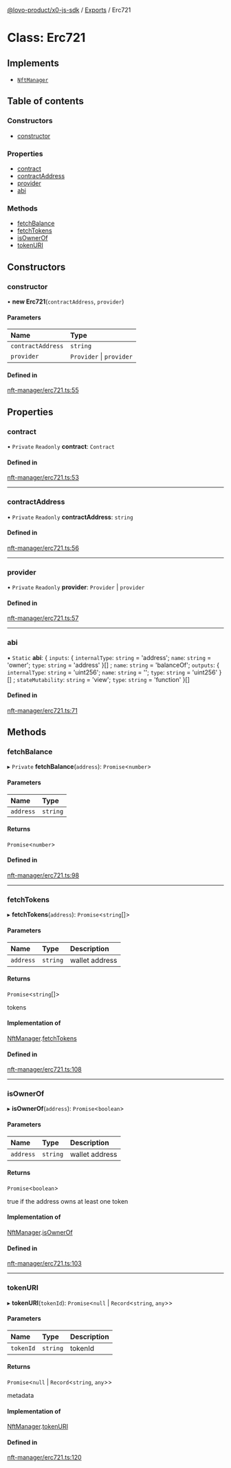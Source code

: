 [@lovo-product/x0-js-sdk](../README.md) / [Exports](../modules.md) / Erc721

# Class: Erc721

## Implements

- [`NftManager`](../interfaces/NftManager.md)

## Table of contents

### Constructors

- [constructor](Erc721.md#constructor)

### Properties

- [contract](Erc721.md#contract)
- [contractAddress](Erc721.md#contractaddress)
- [provider](Erc721.md#provider)
- [abi](Erc721.md#abi)

### Methods

- [fetchBalance](Erc721.md#fetchbalance)
- [fetchTokens](Erc721.md#fetchtokens)
- [isOwnerOf](Erc721.md#isownerof)
- [tokenURI](Erc721.md#tokenuri)

## Constructors

### constructor

• **new Erc721**(`contractAddress`, `provider`)

#### Parameters

| Name | Type |
| :------ | :------ |
| `contractAddress` | `string` |
| `provider` | `Provider` \| `provider` |

#### Defined in

[nft-manager/erc721.ts:55](https://github.com/LOVO-product/x0-js-sdk/blob/b225294/src/nft-manager/erc721.ts#L55)

## Properties

### contract

• `Private` `Readonly` **contract**: `Contract`

#### Defined in

[nft-manager/erc721.ts:53](https://github.com/LOVO-product/x0-js-sdk/blob/b225294/src/nft-manager/erc721.ts#L53)

___

### contractAddress

• `Private` `Readonly` **contractAddress**: `string`

#### Defined in

[nft-manager/erc721.ts:56](https://github.com/LOVO-product/x0-js-sdk/blob/b225294/src/nft-manager/erc721.ts#L56)

___

### provider

• `Private` `Readonly` **provider**: `Provider` \| `provider`

#### Defined in

[nft-manager/erc721.ts:57](https://github.com/LOVO-product/x0-js-sdk/blob/b225294/src/nft-manager/erc721.ts#L57)

___

### abi

▪ `Static` **abi**: { `inputs`: { `internalType`: `string` = 'address'; `name`: `string` = 'owner'; `type`: `string` = 'address' }[] ; `name`: `string` = 'balanceOf'; `outputs`: { `internalType`: `string` = 'uint256'; `name`: `string` = ''; `type`: `string` = 'uint256' }[] ; `stateMutability`: `string` = 'view'; `type`: `string` = 'function' }[]

#### Defined in

[nft-manager/erc721.ts:71](https://github.com/LOVO-product/x0-js-sdk/blob/b225294/src/nft-manager/erc721.ts#L71)

## Methods

### fetchBalance

▸ `Private` **fetchBalance**(`address`): `Promise`<`number`\>

#### Parameters

| Name | Type |
| :------ | :------ |
| `address` | `string` |

#### Returns

`Promise`<`number`\>

#### Defined in

[nft-manager/erc721.ts:98](https://github.com/LOVO-product/x0-js-sdk/blob/b225294/src/nft-manager/erc721.ts#L98)

___

### fetchTokens

▸ **fetchTokens**(`address`): `Promise`<`string`[]\>

#### Parameters

| Name | Type | Description |
| :------ | :------ | :------ |
| `address` | `string` | wallet address |

#### Returns

`Promise`<`string`[]\>

tokens

#### Implementation of

[NftManager](../interfaces/NftManager.md).[fetchTokens](../interfaces/NftManager.md#fetchtokens)

#### Defined in

[nft-manager/erc721.ts:108](https://github.com/LOVO-product/x0-js-sdk/blob/b225294/src/nft-manager/erc721.ts#L108)

___

### isOwnerOf

▸ **isOwnerOf**(`address`): `Promise`<`boolean`\>

#### Parameters

| Name | Type | Description |
| :------ | :------ | :------ |
| `address` | `string` | wallet address |

#### Returns

`Promise`<`boolean`\>

true if the address owns at least one token

#### Implementation of

[NftManager](../interfaces/NftManager.md).[isOwnerOf](../interfaces/NftManager.md#isownerof)

#### Defined in

[nft-manager/erc721.ts:103](https://github.com/LOVO-product/x0-js-sdk/blob/b225294/src/nft-manager/erc721.ts#L103)

___

### tokenURI

▸ **tokenURI**(`tokenId`): `Promise`<``null`` \| `Record`<`string`, `any`\>\>

#### Parameters

| Name | Type | Description |
| :------ | :------ | :------ |
| `tokenId` | `string` | tokenId |

#### Returns

`Promise`<``null`` \| `Record`<`string`, `any`\>\>

metadata

#### Implementation of

[NftManager](../interfaces/NftManager.md).[tokenURI](../interfaces/NftManager.md#tokenuri)

#### Defined in

[nft-manager/erc721.ts:120](https://github.com/LOVO-product/x0-js-sdk/blob/b225294/src/nft-manager/erc721.ts#L120)
